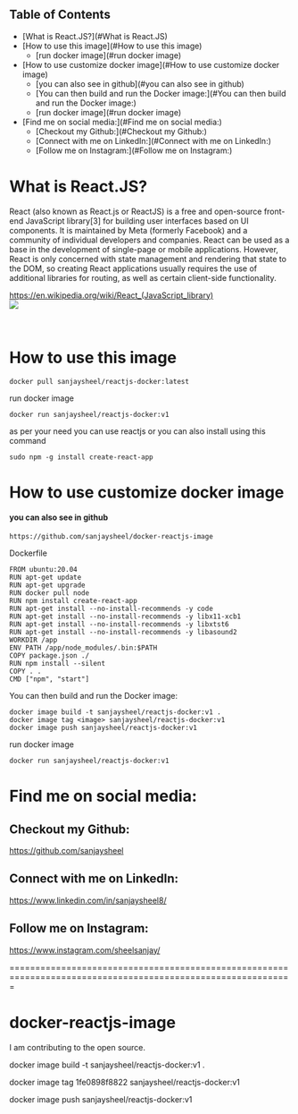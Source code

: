 ## Table of Contents

- [What is React.JS?](#What is React.JS)
- [How to use this image](#How to use this image)
  - [run docker image](#run docker image)
- [How to use customize docker image](#How to use customize docker image)
  - [you can also see in github](#you can also see in github)
  - [You can then build and run the Docker image:](#You can then build and run the Docker image:)
  - [run docker image](#run docker image)
- [Find me on social media:](#Find me on social media:)
    - [Checkout my Github:](#Checkout my Github:)
    - [Connect with me on LinkedIn:](#Connect with me on LinkedIn:)
    - [Follow me on Instagram:](#Follow me on Instagram:)

# What is React.JS?

React (also known as React.js or ReactJS) is a free and open-source front-end JavaScript library[3] for building user interfaces based on UI components. It is maintained by Meta (formerly Facebook) and a community of individual developers and companies. React can be used as a base in the development of single-page or mobile applications. However, React is only concerned with state management and rendering that state to the DOM, so creating React applications usually requires the use of additional libraries for routing, as well as certain client-side functionality.

https://en.wikipedia.org/wiki/React_(JavaScript_library)
<br>
<img src="https://upload.wikimedia.org/wikipedia/commons/thumb/a/a7/React-icon.svg/330px-React-icon.svg.png">

<br/>

# How to use this image
```
docker pull sanjaysheel/reactjs-docker:latest
```

run docker image

```
docker run sanjaysheel/reactjs-docker:v1
```

as per your need you can use reactjs 
or you can also install using this command

```
sudo npm -g install create-react-app
```


# How to use customize docker image
#### you can also see in github
``` https://github.com/sanjaysheel/docker-reactjs-image ```

Dockerfile
``` 
FROM ubuntu:20.04
RUN apt-get update
RUN apt-get upgrade
RUN docker pull node
RUN npm install create-react-app
RUN apt-get install --no-install-recommends -y code
RUN apt-get install --no-install-recommends -y libx11-xcb1
RUN apt-get install --no-install-recommends -y libxtst6
RUN apt-get install --no-install-recommends -y libasound2
WORKDIR /app
ENV PATH /app/node_modules/.bin:$PATH
COPY package.json ./
RUN npm install --silent
COPY . .
CMD ["npm", "start"]
```


You can then build and run the Docker image:

```
docker image build -t sanjaysheel/reactjs-docker:v1 .
docker image tag <image> sanjaysheel/reactjs-docker:v1
docker image push sanjaysheel/reactjs-docker:v1
```

run docker image

```
docker run sanjaysheel/reactjs-docker:v1
```

# Find me on social media:

## Checkout my Github:
https://github.com/sanjaysheel
## Connect with me on LinkedIn:
https://www.linkedin.com/in/sanjaysheel8/
## Follow me on Instagram:
https://www.instagram.com/sheelsanjay/




=============================================================================================================

# docker-reactjs-image
I am contributing to the open source.

docker image build -t sanjaysheel/reactjs-docker:v1 .

docker image tag 1fe0898f8822 sanjaysheel/reactjs-docker:v1

docker image push sanjaysheel/reactjs-docker:v1
